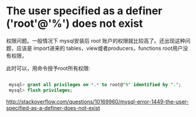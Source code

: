 # The user specified as a definer ('root'@'%') does not exist

权限问题。一般情况下 mysql安装后 root 账户的权限就比较高了。还出现这种问题，应该是 import进来的 tables，view或者producers，functions  root用户没有权限，

此时可以，用命令授予root所有权限:
```sql

 mysql> grant all privileges on *.* to root@"%" identified by ".";
 mysql> flush privileges;
```

http://stackoverflow.com/questions/10169960/mysql-error-1449-the-user-specified-as-a-definer-does-not-exist
